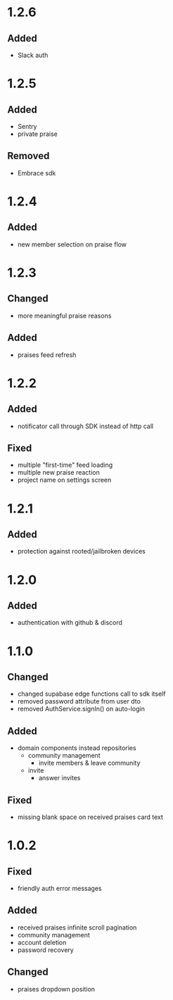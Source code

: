 # 1.2.6
## Added
- Slack auth

# 1.2.5
## Added
- Sentry
- private praise

## Removed
- Embrace sdk

# 1.2.4
## Added
- new member selection on praise flow

# 1.2.3
## Changed
- more meaningful praise reasons
## Added
- praises feed refresh 

# 1.2.2
## Added
- notificator call through SDK instead of http call

## Fixed
- multiple "first-time" feed loading
- multiple new praise reaction
- project name on settings screen

# 1.2.1
## Added
- protection against rooted/jailbroken devices

# 1.2.0
## Added
- authentication with github & discord

# 1.1.0
## Changed
- changed supabase edge functions call to sdk itself
- removed password attribute from user dto
- removed AuthService.signIn() on auto-login
## Added
- domain components instead repositories
    - community management
        - invite members & leave community
    - invite
        - answer invites
## Fixed
- missing blank space on received praises card text

# 1.0.2
## Fixed
- friendly auth error messages
## Added
- received praises infinite scroll pagination
- community management
- account deletion
- password recovery
## Changed
- praises dropdown position